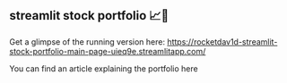 ## streamlit stock portfolio 📈🤑

Get a glimpse of the running version here:
https://rocketdav1d-streamlit-stock-portfolio-main-page-uieq9e.streamlitapp.com/

You can find an article explaining the portfolio here

